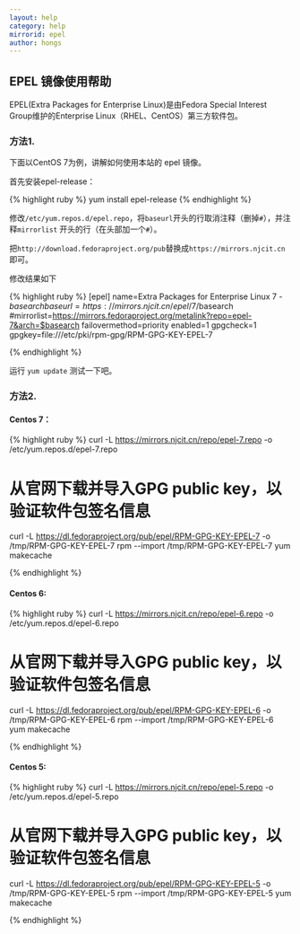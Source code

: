 ```yaml
---
layout: help
category: help
mirrorid: epel
author: hongs
---
```


## EPEL 镜像使用帮助

EPEL(Extra Packages for Enterprise Linux)是由Fedora Special Interest Group维护的Enterprise Linux（RHEL、CentOS）第三方软件包。

### 方法1. 

下面以CentOS 7为例，讲解如何使用本站的 epel 镜像。

首先安装epel-release：

{% highlight ruby %}
yum install epel-release
{% endhighlight %}

修改`/etc/yum.repos.d/epel.repo`，将`baseurl`开头的行取消注释（删掉`#`），并注释`mirrorlist`
开头的行（在头部加一个`#`）。

把`http://download.fedoraproject.org/pub`替换成`https://mirrors.njcit.cn`即可。

修改结果如下

{% highlight ruby %}
[epel]
name=Extra Packages for Enterprise Linux 7 - $basearch
baseurl=https://mirrors.njcit.cn/epel/7/$basearch
#mirrorlist=https://mirrors.fedoraproject.org/metalink?repo=epel-7&arch=$basearch
failovermethod=priority
enabled=1
gpgcheck=1
gpgkey=file:///etc/pki/rpm-gpg/RPM-GPG-KEY-EPEL-7

{% endhighlight %}

运行 `yum update` 测试一下吧。

### 方法2. 

#### Centos 7： 
{% highlight ruby %}
curl -L https://mirrors.njcit.cn/repo/epel-7.repo -o /etc/yum.repos.d/epel-7.repo
# 从官网下载并导入GPG public key，以验证软件包签名信息
curl -L https://dl.fedoraproject.org/pub/epel/RPM-GPG-KEY-EPEL-7 -o /tmp/RPM-GPG-KEY-EPEL-7 
rpm --import /tmp/RPM-GPG-KEY-EPEL-7
yum makecache 

{% endhighlight %}

#### Centos 6:
{% highlight ruby %}
curl -L https://mirrors.njcit.cn/repo/epel-6.repo -o /etc/yum.repos.d/epel-6.repo
# 从官网下载并导入GPG public key，以验证软件包签名信息
curl -L https://dl.fedoraproject.org/pub/epel/RPM-GPG-KEY-EPEL-6 -o /tmp/RPM-GPG-KEY-EPEL-6 
rpm --import /tmp/RPM-GPG-KEY-EPEL-6
yum makecache 

{% endhighlight %}

#### Centos 5:
{% highlight ruby %}
curl -L https://mirrors.njcit.cn/repo/epel-5.repo -o /etc/yum.repos.d/epel-5.repo
# 从官网下载并导入GPG public key，以验证软件包签名信息
curl -L https://dl.fedoraproject.org/pub/epel/RPM-GPG-KEY-EPEL-5 -o /tmp/RPM-GPG-KEY-EPEL-5
rpm --import /tmp/RPM-GPG-KEY-EPEL-5
yum makecache 

{% endhighlight %}
